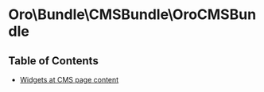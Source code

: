 Oro\Bundle\CMSBundle\OroCMSBundle
===============================================

Table of Contents
-----------------
 - [Widgets at CMS page content](./Resources/doc/widgets.md)

